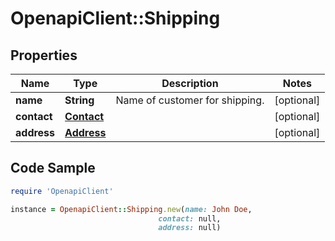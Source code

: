 # OpenapiClient::Shipping

## Properties

Name | Type | Description | Notes
------------ | ------------- | ------------- | -------------
**name** | **String** | Name of customer for shipping. | [optional] 
**contact** | [**Contact**](Contact.md) |  | [optional] 
**address** | [**Address**](Address.md) |  | [optional] 

## Code Sample

```ruby
require 'OpenapiClient'

instance = OpenapiClient::Shipping.new(name: John Doe,
                                 contact: null,
                                 address: null)
```


